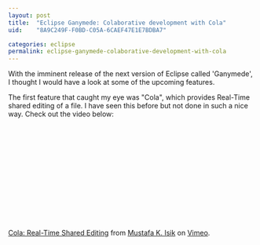 ```yaml
---
layout: post
title:  "Eclipse Ganymede: Colaborative development with Cola"
uid:	"8A9C249F-F0BD-C05A-6CAEF47E1E7BDBA7"

categories: eclipse
permalink: eclipse-ganymede-colaborative-development-with-cola
---
```

With the imminent release of the next version of Eclipse called 'Ganymede', I thought I would have a look at some of the upcoming features.

The first feature that caught my eye was "Cola", which provides Real-Time shared editing of a file. I have seen this before but not done in such a nice way. Check out the video below:
<br>
<object width="400" height="225">	<param name="allowfullscreen" value="true" />	<param name="allowscriptaccess" value="always" />	<param name="movie" value="http://www.vimeo.com/moogaloop.swf?clip_id=1195398&amp;server=www.vimeo.com&amp;show_title=1&amp;show_byline=1&amp;show_portrait=0&amp;color=&amp;fullscreen=1" />	<embed src="http://www.vimeo.com/moogaloop.swf?clip_id=1195398&amp;server=www.vimeo.com&amp;show_title=1&amp;show_byline=1&amp;show_portrait=0&amp;color=&amp;fullscreen=1" type="application/x-shockwave-flash" allowfullscreen="true" allowscriptaccess="always" width="400" height="225"></embed></object><br /><a href="http://www.vimeo.com/1195398?pg=embed&sec=1195398">Cola: Real-Time Shared Editing</a> from <a href="http://www.vimeo.com/mustafa?pg=embed&sec=1195398">Mustafa K. Isik</a> on <a href="http://vimeo.com?pg=embed&sec=1195398">Vimeo</a>.